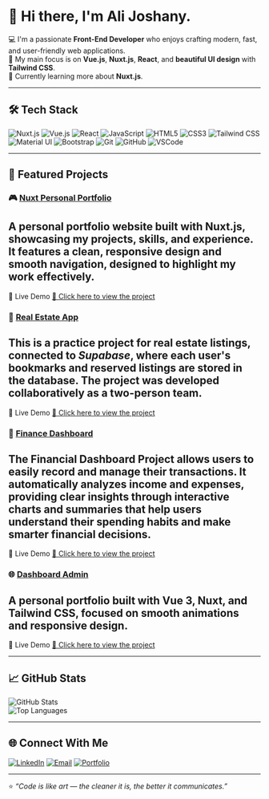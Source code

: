 # 👋 Hi there, I'm Ali Joshany.

💻 I'm a passionate **Front-End Developer** who enjoys crafting modern, fast, and user-friendly web applications.  
🎯 My main focus is on **Vue.js**, **Nuxt.js**, **React**, and **beautiful UI design** with **Tailwind CSS**.  
🌱 Currently learning more about **Nuxt.js**.

---

## 🛠️ Tech Stack
![Nuxt.js](https://img.shields.io/badge/Nuxt.js-00DC82?logo=nuxt.js&logoColor=white)
![Vue.js](https://img.shields.io/badge/Vue.js-35495E?logo=vue.js&logoColor=4FC08D)
![React](https://img.shields.io/badge/React-20232A?logo=react&logoColor=61DAFB)
![JavaScript](https://img.shields.io/badge/JavaScript-ES6+-F7DF1E?logo=javascript&logoColor=black)
![HTML5](https://img.shields.io/badge/HTML5-E34F26?logo=html5&logoColor=white)
![CSS3](https://img.shields.io/badge/CSS3-1572B6?logo=css3&logoColor=white)
![Tailwind CSS](https://img.shields.io/badge/Tailwind_CSS-38B2AC?logo=tailwind-css&logoColor=white)
![Material UI](https://img.shields.io/badge/Material_UI-007FFF?logo=mui&logoColor=white)
![Bootstrap](https://img.shields.io/badge/Bootstrap-7952B3?logo=bootstrap&logoColor=white)
![Git](https://img.shields.io/badge/Git-F05032?logo=git&logoColor=white)
![GitHub](https://img.shields.io/badge/GitHub-181717?logo=github&logoColor=white)
![VSCode](https://img.shields.io/badge/VSCode-007ACC?logo=visualstudiocode&logoColor=white)

---

## 🚀 Featured Projects

### 🎮 [Nuxt Personal Portfolio](https://github.com/AJoshany/portfolio2)

A personal portfolio website built with Nuxt.js, showcasing my projects, skills, and experience. It features a clean, responsive design and smooth navigation, designed to highlight my work effectively.
---
🚀 Live Demo [🔗 Click here to view the project](https://joshany.ir)

### 🚗 [Real Estate App](https://github.com/AJoshany/Real-state)

This is a practice project for real estate listings, connected to *Supabase*, where each user's bookmarks and reserved listings are stored in the database. The project was developed collaboratively as a two-person team.
---
🚀 Live Demo [🔗 Click here to view the project](https://real-state11.vercel.app/)

### 🧩 [Finance Dashboard](https://github.com/AJoshany/FinanceDashboard)

The Financial Dashboard Project allows users to easily record and manage their transactions. It automatically analyzes income and expenses, providing clear insights through interactive charts and summaries that help users understand their spending habits and make smarter financial decisions.
---
🚀 Live Demo [🔗 Click here to view the project](https://finance-dashboard-joshany.vercel.app/)

### 🌐 [Dashboard Admin](https://github.com/AJoshany/Dashboard-Admin)

A personal portfolio built with **Vue 3**, **Nuxt**, and **Tailwind CSS**, focused on smooth animations and responsive design.
---
🚀 Live Demo [🔗 Click here to view the project](https://dashboard-admin-phi-rose.vercel.app/)

---

## 📈 GitHub Stats
![GitHub Stats](https://github-readme-stats.vercel.app/api?username=AJoshany&show_icons=true&theme=tokyonight)  
![Top Languages](https://github-readme-stats.vercel.app/api/top-langs/?username=AJoshany&layout=compact&theme=tokyonight)

---

## 🌐 Connect With Me
[![LinkedIn](https://img.shields.io/badge/LinkedIn-0077B5?logo=linkedin&logoColor=white)](https://linkedin.com/in/ali-joshany)
[![Email](https://img.shields.io/badge/Email-D14836?logo=gmail&logoColor=white)](mailto:aa6joshany@email.com)
[![Portfolio](https://img.shields.io/badge/Portfolio-000000?logo=vercel&logoColor=white)](https://joshany.ir)

---

⭐️ *“Code is like art — the cleaner it is, the better it communicates.”*
